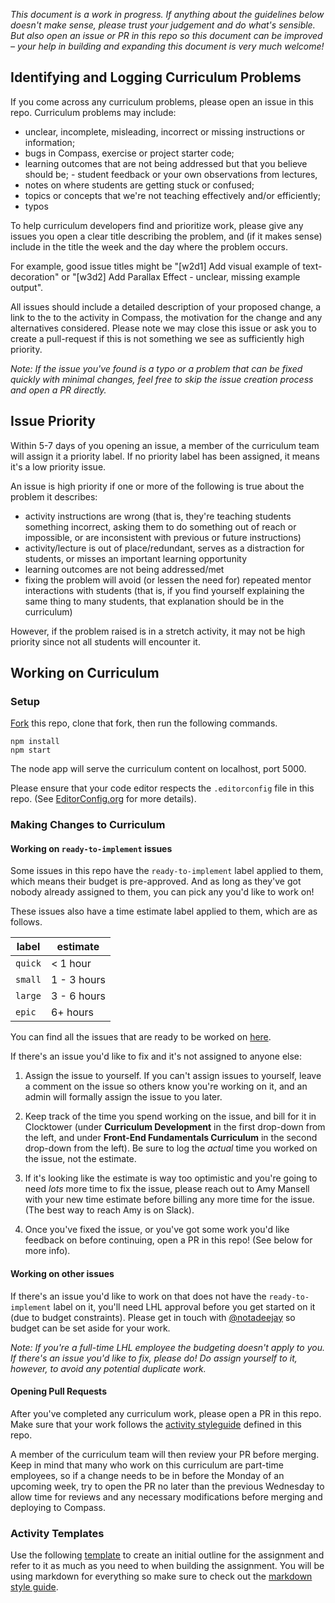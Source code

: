 _This document is a work in progress. If anything about the guidelines below doesn't make sense, please trust your judgement and do what's sensible. But also open an issue or PR in this repo so this document can be improved – your help in building and expanding this document is very much welcome!_

## Identifying and Logging Curriculum Problems

If you come across any curriculum problems, please open an issue in this repo. Curriculum problems may include: 
- unclear, incomplete, misleading, incorrect or missing instructions or information; 
- bugs in Compass, exercise or project starter code; 
- learning outcomes that are not being addressed but that you believe should be; - student feedback or your own observations from lectures, 
- notes on where students are getting stuck or confused; 
- topics or concepts that we're not teaching effectively and/or efficiently; 
- typos

To help curriculum developers find and prioritize work, please give any issues you open a clear title describing the problem, and (if it makes sense) include in the title the week and the day where the problem occurs.

For example, good issue titles might be "[w2d1] Add visual example of text-decoration" or "[w3d2] Add Parallax Effect - unclear, missing example output".

All issues should include a detailed description of your proposed change, a link to the to the activity in Compass, the motivation for the change and any alternatives considered. Please note we may close this issue or ask you to create a pull-request if this is not something we see as sufficiently high priority.

_Note: If the issue you've found is a typo or a problem that can be fixed quickly with minimal changes, feel free to skip the issue creation process and open a PR directly._

## Issue Priority

Within 5-7 days of you opening an issue, a member of the curriculum team will assign it a priority label. If no priority label has been assigned, it means it's a low priority issue.

An issue is high priority if one or more of the following is true about the problem it describes:

- activity instructions are wrong (that is, they're teaching students something incorrect, asking them to do something out of reach or impossible, or are inconsistent with previous or future instructions)
- activity/lecture is out of place/redundant, serves as a distraction for students, or misses an important learning opportunity
- learning outcomes are not being addressed/met
- fixing the problem will avoid (or lessen the need for) repeated mentor interactions with students (that is, if you find yourself explaining the same thing to many students, that explanation should be in the curriculum)

However, if the problem raised is in a stretch activity, it may not be high priority since not all students will encounter it.

## Working on Curriculum

### Setup

[Fork](https://help.github.com/articles/fork-a-repo/) this repo, clone that fork, then run the following commands.

```
npm install
npm start
``` 

The node app will serve the curriculum content on localhost, port 5000.

Please ensure that your code editor respects the `.editorconfig` file in this repo. (See [EditorConfig.org](http://editorconfig.org/) for more details).

### Making Changes to Curriculum

#### Working on `ready-to-implement` issues

Some issues in this repo have the `ready-to-implement` label applied to them, which means their budget is pre-approved. And as long as they've got nobody already assigned to them, you can pick any you'd like to work on!

These issues also have a time estimate label applied to them, which are as follows.

| label | estimate |
| ----- | -------- |
| `quick` | < 1 hour |
| `small` | 1 - 3 hours |
| `large` | 3 - 6 hours |
| `epic` | 6+ hours |

You can find all the issues that are ready to be worked on [here](https://github.com/lighthouse-labs/web-pt-frontend-curriculum/issues?utf8=%E2%9C%93&q=is%3Aissue+is%3Aopen+label%3Aready-to-implement).

If there's an issue you'd like to fix and it's not assigned to anyone else:

1. Assign the issue to yourself. If you can't assign issues to yourself, leave a comment on the issue so others know you're working on it, and an admin will formally assign the issue to you later.

2. Keep track of the time you spend working on the issue, and bill for it in Clocktower (under **Curriculum Development** in the first drop-down from the left, and under **Front-End Fundamentals Curriculum** in the second drop-down from the left). Be sure to log the *actual* time you worked on the issue, not the estimate.

3. If it's looking like the estimate is way too optimistic and you're going to need *lots* more time to fix the issue, please reach out to Amy Mansell with your new time estimate before billing any more time for the issue. (The best way to reach Amy is on Slack).

4. Once you've fixed the issue, or you've got some work you'd like feedback on before continuing, open a PR in this repo! (See below for more info).

#### Working on other issues

If there's an issue you'd like to work on that does not have the `ready-to-implement` label on it, you'll need LHL approval before you get started on it (due to budget constraints). Please get in touch with [@notadeejay](https://github.com/notadeejay) so budget can be set aside for your work.

_Note: If you're a full-time LHL employee the budgeting doesn't apply to you. If there's an issue you'd like to fix, please do! Do assign yourself to it, however, to avoid any potential duplicate work._

#### Opening Pull Requests

After you've completed any curriculum work, please open a PR in this repo. Make sure that your work follows the [activity styleguide](https://github.com/lighthouse-labs/web-pt-frontend-curriculum/wiki/Markdown-Style-Guide) defined in this repo.

A member of the curriculum team will then review your PR before merging. Keep in mind that many who work on this curriculum are part-time employees, so if a change needs to be in before the Monday of an upcoming week, try to open the PR no later than the previous Wednesday to allow time for reviews and any necessary modifications before merging and deploying to Compass.

### Activity Templates

Use the following [template](https://github.com/lighthouse-labs/web-pt-frontend-curriculum/wiki/How-to-Create-an-Activity) to create an initial outline for the assignment and refer to it as much as you need to when building the assignment. You will be using markdown for everything so make sure to check out the [markdown style guide](https://github.com/lighthouse-labs/web-pt-frontend-curriculum/wiki/Markdown-Style-Guide).